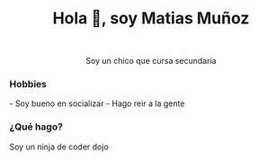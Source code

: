 <h1 align="center">Hola 👋, soy Matias Muñoz</h1>
<br>
<p align="center"> Soy un chico que cursa secundaria </p>
<h3>Hobbies</h3>
- Soy bueno en socializar
- Hago reir a la gente
<h3>¿Qué hago?</h3>
<p> Soy un ninja de coder dojo </p>
<!--
**Matias28567/Matias28567** is a ✨ _special_ ✨ repository because its `README.md` (this file) appears on your GitHub profile.

Here are some ideas to get you started:

- 🔭 I’m currently working on ...
- 🌱 I’m currently learning ...
- 👯 I’m looking to collaborate on ...
- 🤔 I’m looking for help with ...
- 💬 Ask me about ...
- 📫 How to reach me: ...
- 😄 Pronouns: ...
- ⚡ Fun fact: ...
-->
